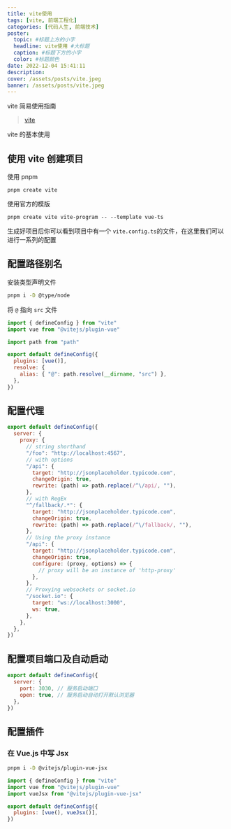 ```yaml
---
title: vite使用
tags: [vite, 前端工程化]
categories: [代码人生, 前端技术]
poster:
  topic: #标题上方的小字
  headline: vite使用 #大标题
  caption: #标题下方的小字
  color: #标题颜色
date: 2022-12-04 15:41:11
description:
cover: /assets/posts/vite.jpeg
banner: /assets/posts/vite.jpeg
---
```


vite 简易使用指南

<!-- more -->

> [vite](https://vitejs.dev/)

vite 的基本使用

## 使用 vite 创建项目

使用 pnpm

```shell
pnpm create vite
```

使用官方的模版

```shell
pnpm create vite vite-program -- --template vue-ts
```

生成好项目后你可以看到项目中有一个 `vite.config.ts`的文件，在这里我们可以进行一系列的配置

## 配置路径别名

安装类型声明文件

```bash
pnpm i -D @type/node
```

将 `@` 指向 `src` 文件

```js
import { defineConfig } from "vite"
import vue from "@vitejs/plugin-vue"

import path from "path"

export default defineConfig({
  plugins: [vue()],
  resolve: {
    alias: { "@": path.resolve(__dirname, "src") },
  },
})
```

## 配置代理

```js
export default defineConfig({
  server: {
    proxy: {
      // string shorthand
      "/foo": "http://localhost:4567",
      // with options
      "/api": {
        target: "http://jsonplaceholder.typicode.com",
        changeOrigin: true,
        rewrite: (path) => path.replace(/^\/api/, ""),
      },
      // with RegEx
      "^/fallback/.*": {
        target: "http://jsonplaceholder.typicode.com",
        changeOrigin: true,
        rewrite: (path) => path.replace(/^\/fallback/, ""),
      },
      // Using the proxy instance
      "/api": {
        target: "http://jsonplaceholder.typicode.com",
        changeOrigin: true,
        configure: (proxy, options) => {
          // proxy will be an instance of 'http-proxy'
        },
      },
      // Proxying websockets or socket.io
      "/socket.io": {
        target: "ws://localhost:3000",
        ws: true,
      },
    },
  },
})
```

## 配置项目端口及自动启动

```js
export default defineConfig({
  server: {
    port: 3030, // 服务启动端口
    open: true, // 服务启动自动打开默认浏览器
  },
})
```

## 配置插件

### 在 Vue.js 中写 Jsx

```bash
pnpm i -D @vitejs/plugin-vue-jsx
```

```js
import { defineConfig } from "vite"
import vue from "@vitejs/plugin-vue"
import vueJsx from "@vitejs/plugin-vue-jsx"

export default defineConfig({
  plugins: [vue(), vueJsx()],
})
```
